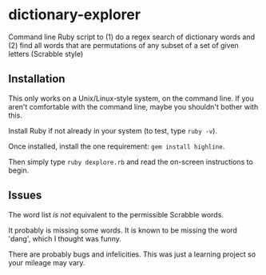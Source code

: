 # dictionary-explorer

Command line Ruby script to (1) do a regex search of dictionary words and (2) find all words that are permutations of any subset of a set of given letters (Scrabble style)

## Installation

This only works on a Unix/Linux-style system, on the command line. If you aren't
comfortable with the command line, maybe you shouldn't bother with this.

Install Ruby if not already in your system (to test, type `ruby -v`).

Once installed, install the one requirement: `gem install highline`.

Then simply type `ruby dexplore.rb` and read the on-screen instructions to begin.

## Issues

The word list *is not* equivalent to the permissible Scrabble words.

It probably is missing some words. It is known to be missing the word 'dang',
which I thought was funny.

There are probably bugs and infelicities. This was just a learning project so
your mileage may vary.

